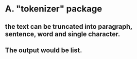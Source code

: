 # A. "tokenizer" package
## the text can be truncated into paragraph, sentence, word and single character. 
## The output would be list.
